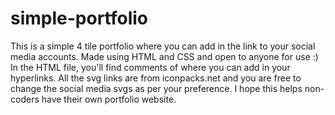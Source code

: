 # simple-portfolio
This is a simple 4 tile portfolio where you can add in the link to your social media accounts. Made using HTML and CSS and open to anyone for use :)
In the HTML file, you'll find comments of where you can add in your hyperlinks. 
All the svg links are from iconpacks.net and you are free to change the social media svgs as per your preference.
I hope this helps non-coders have their own portfolio website. 
